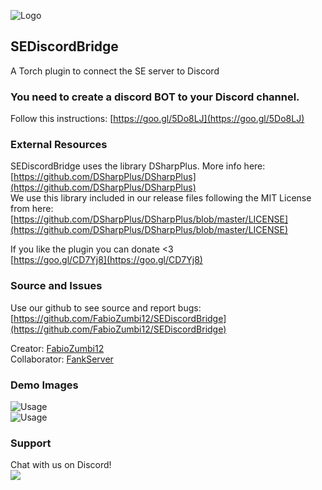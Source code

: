 ![Logo](https://torchapi.net/images/plugins/3cd3ba7f-c47c-4efe-8cf1-bd3f618f5b9c.png)

## SEDiscordBridge
A Torch plugin to connect the SE server to Discord

### You need to create a discord BOT to your Discord channel. 
Follow this instructions: [https://goo.gl/5Do8LJ](https://goo.gl/5Do8LJ)

### External Resources
SEDiscordBridge uses the library DSharpPlus. More info here: [https://github.com/DSharpPlus/DSharpPlus](https://github.com/DSharpPlus/DSharpPlus)  
We use this library included in our release files following the MIT License from here:  [https://github.com/DSharpPlus/DSharpPlus/blob/master/LICENSE](https://github.com/DSharpPlus/DSharpPlus/blob/master/LICENSE)

If you like the plugin you can donate &lt;3  
[https://goo.gl/CD7Yj8](https://goo.gl/CD7Yj8)

###  Source and Issues
Use our github to see source and report bugs: [https://github.com/FabioZumbi12/SEDiscordBridge](https://github.com/FabioZumbi12/SEDiscordBridge)

Creator: [FabioZumbi12](https://github.com/FabioZumbi12)  
Collaborator: [FankServer](https://github.com/Fankserver)

### Demo Images
![Usage](http://image.prntscr.com/image/PMWv8AakSyW76XqMB5zxgw.png)  
![Usage](http://image.prntscr.com/image/LasiWwrPToOqargmVepIJw.png)  

### Support
Chat with us on Discord!  
[![](https://forums-cdn.spongepowered.org/uploads/default/original/3X/f/b/fbc3ec58969d74daf563fa8596f455cf69d6b88d.jpeg)](https://discord.gg/VHTwk53)  